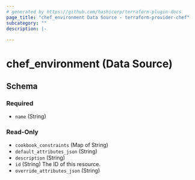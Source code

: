 ```yaml
---
# generated by https://github.com/hashicorp/terraform-plugin-docs
page_title: "chef_environment Data Source - terraform-provider-chef"
subcategory: ""
description: |-
  
---
```


# chef_environment (Data Source)





<!-- schema generated by tfplugindocs -->
## Schema

### Required

- `name` (String)

### Read-Only

- `cookbook_constraints` (Map of String)
- `default_attributes_json` (String)
- `description` (String)
- `id` (String) The ID of this resource.
- `override_attributes_json` (String)


